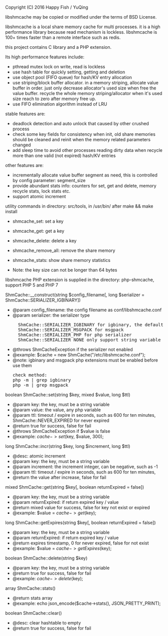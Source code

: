 Copyright (C) 2016 Happy Fish / YuQing

libshmcache may be copied or modified under the terms of BSD License.

libshmcache is a local share memory cache for multi processes.
it is a high performance library because read mechanism is lockless.
libshmcache is 100+ times faster than a remote interface such as redis.

this project contains C library and a PHP extension.

Its high performance features include:
  * pthread mutex lock on write, read is lockless
  * use hash table for quickly setting, getting and deletion
  * use object pool (FIFO queue) for hash/KV entry allocation
  * use striping/block buffer allocator. in a memory striping,
    allocate value buffer in order. just only decrease allocator's
    used size when free the value buffer. recycle the whole memory
    striping/allocator when it's used size reach to zero after memory free up.
  * use FIFO elimination algorithm instead of LRU

stable features are:
  * deadlock detection and auto unlock that caused by other crushed process
  * check some key fields for consistency when init, old share memories
    should be cleaned and reinit when the memory related parameters changed
  * add sleep time to avoid other processes reading dirty data when
    recycle more than one valid (not expired) hash/KV entries

other features are:
  * incrementally allocate value buffer segment as need, this is controlled
    by config parameter: segment_size
  * provide abundant stats info: counters for set, get and delete,
    memory recycle stats, lock stats etc.
  * support atomic increment

utility commands in directory: src/tools, in /usr/bin/ after make && make install
  * shmcache_set: set a key
  * shmcache_get: get a key
  * shmcache_delete: delete a key
  * shmcache_remove_all: remove the share memory
  * shmcache_stats: show share memory statistics

  * Note: the key size can not be longer than 64 bytes

libshmcache PHP extension is supplied in the directory: php-shmcache, support PHP 5 and PHP 7

ShmCache::__construct(string $config_filename[, long $serializer =
        ShmCache::SERIALIZER_IGBINARY])
  * @param config_filename: the config filename as conf/libshmcache.conf
  * @param serializer: the serializer type
    <pre>
      ShmCache::SERIALIZER_IGBINARY for igbinary, the default serializer
      ShmCache::SERIALIZER_MSGPACK for msgpack
      ShmCache::SERIALIZER_PHP for php serializer
      ShmCache::SERIALIZER_NONE only support string variable
    </pre>
  * @throws ShmCacheException if the serializer not enabled
  * @example: $cache = new ShmCache("/etc/libshmcache.conf");
  * @note: igbinary and msgpack php extensions must be enabled before use them
    <pre>
    check method:
    php -m | grep igbinary
    php -m | grep msgpack
    </pre>

boolean ShmCache::set(string $key, mixed $value, long $ttl)
  * @param key: the key, must be a string variable
  * @param value: the value, any php variable
  * @param ttl: timeout / expire in seconds, such as 600 for ten minutes,
    ShmCache::NEVER_EXPIRED for never expired
  * @return true for success, false for fail
  * @throws ShmCacheException if $value is false
  * @example: $cache->set($key, $value, 300);

long ShmCache::incr(string $key, long $increment, long $ttl)
  * @desc: atomic increment
  * @param key: the key, must be a string variable
  * @param increment: the increment integer, can be negative, such as -1
  * @param ttl: timeout / expire in seconds, such as 600 for ten minutes,
  * @return the value after increase, false for fail

mixed ShmCache::get(string $key[, boolean returnExpired = false])
  * @param key: the key, must be a string variable
  * @param returnExpired: if return expired key / value
  * @return mixed value for success, false for key not exist or expired
  * @example: $value = $cache->get($key);

long ShmCache::getExpires(string $key[, boolean returnExpired = false])
  * @param key: the key, must be a string variable
  * @param returnExpired: if return expired key / value
  * @return expires timestamp, 0 for never expired, false for not exist
  * @example: $value = $cache->getExpires($key);

boolean ShmCache::delete(string $key)
  * @param key: the key, must be a string variable
  * @return true for success, false for fail
  * @example: $cache->delete($key);

array ShmCache::stats()
  * @return stats array
  * @example: echo json_encode($cache->stats(), JSON_PRETTY_PRINT);

boolean ShmCache::clear()
  * @desc: clear hashtable to empty
  * @return true for success, false for fail
